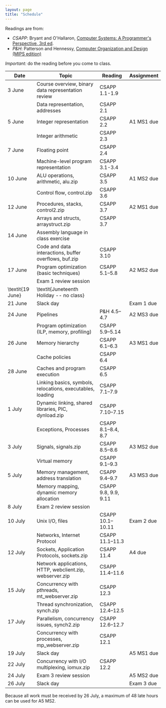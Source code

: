```yaml
---
layout: page
title: "Schedule"
---
```


Readings are from:
* *CSAPP*: Bryant and O'Hallaron, [Computer Systems: A Programmer's Perspective, 3rd ed](https://csapp.cs.cmu.edu/).
* *P&amp;H*: Patterson and Hennessy, [Computer Organization and Design (MIPS edition)](https://www.elsevier.com/books/computer-organization-and-design-mips-edition/patterson/978-0-12-407726-3)

*Important:* do the reading before you come to class.

| Date             | Topic                                                      | Reading              | Assignment |
|------------------|------------------------------------------------------------|----------------------|------------|
| 3 June           | Course overview, binary data representation review         | CSAPP 1.1-1.9        |
|                  | Data representation, addresses                             | CSAPP 2.1            |
| 5 June           | Integer representation                                     | CSAPP 2.2            | A1 MS1 due |
|                  | Integer arithmetic                                         | CSAPP 2.3            |
| 7 June           | Floating point                                             | CSAPP 2.4            |
|                  | Machine-level program representation                       | CSAPP 3.1-3.4        |
| 10 June          | ALU operations, arithmetic, alu.zip                        | CSAPP 3.5            | A1 MS2 due |
|                  | Control flow, control.zip                                  | CSAPP 3.6            |
| 12 June          | Procedures, stacks, control2.zip                           | CSAPP 3.7            | A2 MS1 due |
|                  | Arrays and structs, arraystruct.zip                        | CSAPP 3.7            |
| 14 June          | Assembly language in class exercise                        |
|                  | Code and data interactions, buffer overflows, buf.zip      | CSAPP 3.10           |
| 17 June          | Program optimization (basic techniques)                    | CSAPP 5.1–5.8        | A2 MS2 due |
|                  | Exam 1 review session                                      |
| \textit{19 June} | \textit{Juneteenth Holiday -- no class}                    |
| 21 June          | Slack day                                                  |                      | Exam 1 due |
| 24 June          | Pipelines                                                  | P&amp;H 4.5–4.7      | A2 MS3 due |
|                  | Program optimization (ILP, memory, profiling)              | CSAPP 5.9–5.14       |
| 26 June          | Memory hierarchy                                           | CSAPP 6.1–6.3        | A3 MS1 due |
|                  | Cache policies                                             | CSAPP 6.4            |
| 28 June          | Caches and program execution                               | CSAPP 6.5            |
|                  | Linking basics, symbols, relocations, executables, loading | CSAPP 7.1–7.9        |
| 1 July           | Dynamic linking, shared libraries, PIC, dynload.zip        | CSAPP 7.10–7.15      |
|                  | Exceptions, Processes                                      | CSAPP 8.1–8.4, 8.7   |
| 3 July           | Signals, signals.zip                                       | CSAPP 8.5–8.6        | A3 MS2 due |
|                  | Virtual memory                                             | CSAPP 9.1–9.3        |
| 5 July           | Memory management, address translation                     | CSAPP 9.4–9.7        | A3 MS3 due |
|                  | Memory mapping, dynamic memory allocation                  | CSAPP 9.8, 9.9, 9.11 |
| 8 July           | Exam 2 review session                                      |
| 10 July          | Unix I/O, files                                            | CSAPP 10.1–10.11     | Exam 2 due |
|                  | Networks, Internet Protocol                                | CSAPP 11.1–11.3      |
| 12 July          | Sockets, Application Protocols, sockets.zip                | CSAPP 11.4           | A4 due     |
|                  | Network applications, HTTP, webclient.zip, webserver.zip   | CSAPP 11.4–11.6      |
| 15 July          | Concurrency with pthreads, mt_webserver.zip                | CSAPP 12.3           |
|                  | Thread synchronization, synch.zip                          | CSAPP 12.4–12.5      |
| 17 July          | Parallelism, concurrency issues, synch2.zip                | CSAPP 12.6–12.7      |
|                  | Concurrency with processes, mp_webserver.zip               | CSAPP 12.1           |
| 19 July          | Slack day                                                  |                      | A5 MS1 due |
| 22 July          | Concurrency with I/O multiplexing, iomux.zip               | CSAPP 12.2           |
| 24 July          | Exam 3 review session                                      |                      | A5 MS2 due |
| 26 July          | Slack day                                                  |                      | Exam 3 due |

<p class="footnote">Because all work must be received by 26 July, a maximum of 48 late hours can be used for A5 MS2.</p>